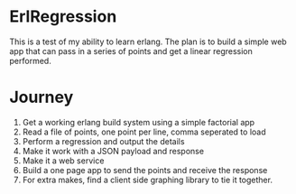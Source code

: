 # ErlRegression

This is a test of my ability to learn erlang. The plan is to build a simple web app that can pass in a series of points and get a linear regression performed.

# Journey

1. Get a working erlang build system using a simple factorial app
2. Read a file of points, one point per line, comma seperated to load
3. Perform a regression and output the details 
4. Make it work with a JSON payload and response
5. Make it a web service
6. Build a one page app to send the points and receive the response
7. For extra makes, find a client side graphing library to tie it together.
